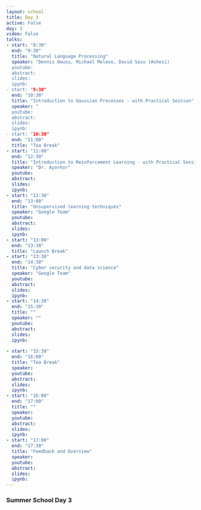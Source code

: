 ```yaml
---
layout: school
title: Day 3
active: False
day: 3
video: False
talks:
- start: "8:30"
  end: "9:30"
  title: "Natural Language Processing"
  speaker: "Dennis Owusu, Michael Melese, David Sasu (Ashesi)
  youtube:
  abstract:
  slides:
  ipynb: 
- start: "9:30"
  end: "10:30"
  title: "Introduction to Gaussian Processes - with Practical Session"
  speaker: "
  youtube:
  abstract:
  slides:
  ipynb:
- start: "10:30"
  end: "11:00"
  title: "Tea Break"
- start: "11:00"
  end: "12:30"
  title: "Introduction to Reinforcement Learning - with Practical Session"
  speaker: "Dr. Ayorkor"
  youtube:
  abstract:
  slides:
  ipynb:
- start: "12:30"
  end: "13:00"
  title: "Unsupervised learning techniques"
  speaker: "Google Team"
  youtube:
  abstract:
  slides:
  ipynb:
- start: "13:00"
  end: "13:30"
  title: "Launch Break"
- start: "13:30"
  end: "14:30"
  title: "Cyber security and data science"
  speaker: "Google Team"
  youtube:
  abstract:
  slides:
  ipynb:
- start: "14:30"
  end: "15:30"
  title: ""
  speaker: ""
  youtube:
  abstract:
  slides:
  ipynb:
  
- start: "15:30"
  end: "16:00"
  title: "Tea Break"
  speaker: 
  youtube:
  abstract:
  slides: 
  ipynb: 
- start: "16:00"
  end: "17:00"
  title: ""
  speaker: 
  youtube:
  abstract:
  slides:
  ipynb:
- start: "17:00"
  end: "17:30"
  title: "Feedback and Overview"
  speaker: 
  youtube:
  abstract:
  slides:
  ipynb:
---
```


<h3> Summer School Day 3 </h3>

<p></p>

